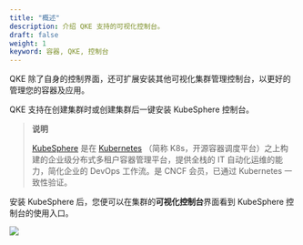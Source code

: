 ```yaml
---
title: "概述"
description: 介绍 QKE 支持的可视化控制台。
draft: false
weight: 1
keyword: 容器, QKE, 控制台
---
```


QKE 除了自身的控制界面，还可扩展安装其他可视化集群管理控制台，以更好的管理您的容器及应用。

QKE 支持在创建集群时或创建集群后一键安装 KubeSphere 控制台。

> **说明**
>
> [KubeSphere](https://kubesphere.io/) 是在 [Kubernetes](https://kubernetes.io/) （简称 K8s，开源容器调度平台）之上构建的企业级分布式多租户容器管理平台，提供全栈的 IT 自动化运维的能力，简化企业的 DevOps 工作流。是 CNCF 会员，已通过 Kubernetes 一致性验证。

安装 KubeSphere 后，您便可以在集群的**可视化控制台**界面看到 KubeSphere 控制台的使用入口。

![](../../../_images/ks_console_entrance.png)
